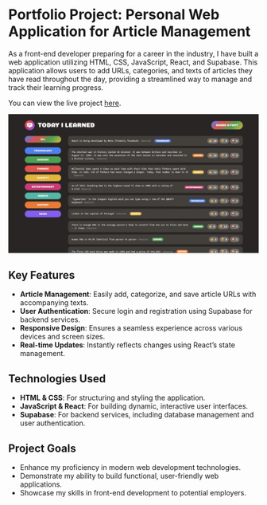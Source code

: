 # Portfolio Project: Personal Web Application for Article Management

As a front-end developer preparing for a career in the industry, I have built a web application utilizing HTML, CSS, JavaScript, React, and Supabase. This application allows users to add URLs, categories, and texts of articles they have read throughout the day, providing a streamlined way to manage and track their learning progress.

You can view the live project [here](https://todayilearned-mj.netlify.app/).

![Portfolio Project Screenshot](images/portfolio_screenshot.png)

## Key Features

- **Article Management**: Easily add, categorize, and save article URLs with accompanying texts.
- **User Authentication**: Secure login and registration using Supabase for backend services.
- **Responsive Design**: Ensures a seamless experience across various devices and screen sizes.
- **Real-time Updates**: Instantly reflects changes using React’s state management.

## Technologies Used

- **HTML & CSS**: For structuring and styling the application.
- **JavaScript & React**: For building dynamic, interactive user interfaces.
- **Supabase**: For backend services, including database management and user authentication.

## Project Goals

- Enhance my proficiency in modern web development technologies.
- Demonstrate my ability to build functional, user-friendly web applications.
- Showcase my skills in front-end development to potential employers.
